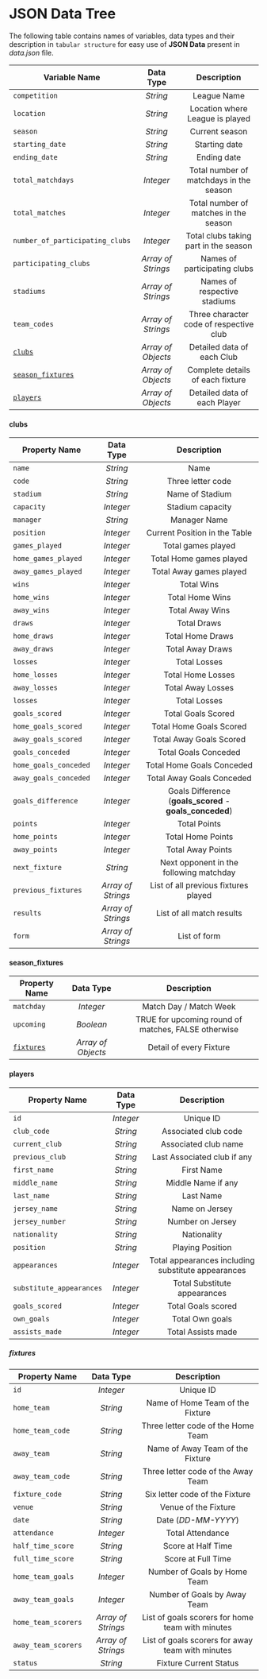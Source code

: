 # JSON Data Tree

The following table contains names of variables, data types and their description in `tabular structure` for easy use of **JSON Data** present in _data.json_ file.

| Variable Name                         |      Data Type     |               Description               |
| ------------------------------------- | :----------------: | :-------------------------------------: |
| `competition`                         |      _String_      |               League Name               |
| `location`                            |      _String_      |     Location where League is played     |
| `season`                              |      _String_      |              Current season             |
| `starting_date`                       |      _String_      |              Starting date              |
| `ending_date`                         |      _String_      |               Ending date               |
| `total_matchdays`                     |      _Integer_     | Total number of matchdays in the season |
| `total_matches`                       |      _Integer_     |  Total number of matches in the season  |
| `number_of_participating_clubs`       |      _Integer_     |  Total clubs taking part in the season  |
| `participating_clubs`                 | _Array of Strings_ |       Names of participating clubs      |
| `stadiums`                            | _Array of Strings_ |       Names of respective stadiums      |
| `team_codes`                          | _Array of Strings_ | Three character code of respective club |
| [`clubs`](#clubs)                     | _Array of Objects_ |        Detailed data of each Club       |
| [`season_fixtures`](#season_fixtures) | _Array of Objects_ |     Complete details of each fixture    |
| [`players`](#players)                 | _Array of Objects_ |       Detailed data of each Player      |

#### clubs

| Property Name         |      Data Type     |                        Description                       |
| --------------------- | :----------------: | :------------------------------------------------------: |
| `name`                |      _String_      |                           Name                           |
| `code`                |      _String_      |                     Three letter code                    |
| `stadium`             |      _String_      |                      Name of Stadium                     |
| `capacity`            |      _Integer_     |                     Stadium capacity                     |
| `manager`             |      _String_      |                       Manager Name                       |
| `position`            |      _Integer_     |               Current Position in the Table              |
| `games_played`        |      _Integer_     |                    Total games played                    |
| `home_games_played`   |      _Integer_     |                  Total Home games played                 |
| `away_games_played`   |      _Integer_     |                  Total Away games played                 |
| `wins`                |      _Integer_     |                        Total Wins                        |
| `home_wins`           |      _Integer_     |                      Total Home Wins                     |
| `away_wins`           |      _Integer_     |                      Total Away Wins                     |
| `draws`               |      _Integer_     |                        Total Draws                       |
| `home_draws`          |      _Integer_     |                     Total Home Draws                     |
| `away_draws`          |      _Integer_     |                     Total Away Draws                     |
| `losses`              |      _Integer_     |                       Total Losses                       |
| `home_losses`         |      _Integer_     |                     Total Home Losses                    |
| `away_losses`         |      _Integer_     |                     Total Away Losses                    |
| `losses`              |      _Integer_     |                       Total Losses                       |
| `goals_scored`        |      _Integer_     |                    Total Goals Scored                    |
| `home_goals_scored`   |      _Integer_     |                  Total Home Goals Scored                 |
| `away_goals_scored`   |      _Integer_     |                  Total Away Goals Scored                 |
| `goals_conceded`      |      _Integer_     |                   Total Goals Conceded                   |
| `home_goals_conceded` |      _Integer_     |                 Total Home Goals Conceded                |
| `away_goals_conceded` |      _Integer_     |                 Total Away Goals Conceded                |
| `goals_difference`    |      _Integer_     | Goals Difference (**goals_scored** - **goals_conceded**) |
| `points`              |      _Integer_     |                       Total Points                       |
| `home_points`         |      _Integer_     |                     Total Home Points                    |
| `away_points`         |      _Integer_     |                     Total Away Points                    |
| `next_fixture`        |      _String_      |          Next opponent in the following matchday         |
| `previous_fixtures`   | _Array of Strings_ |           List of all previous fixtures played           |
| `results`             | _Array of Strings_ |                 List of all match results                |
| `form`                | _Array of Strings_ |                       List of form                       |

#### season_fixtures

| Property Name           |      Data Type     |                     Description                     |
| ----------------------- | :----------------: | :-------------------------------------------------: |
| `matchday`              |      _Integer_     |                Match Day / Match Week               |
| `upcoming`              |      _Boolean_     | TRUE for upcoming round of matches, FALSE otherwise |
| [`fixtures`](#fixtures) | _Array of Objects_ |               Detail of every Fixture               |

#### players

| Property Name            | Data Type |                     Description                    |
| ------------------------ | :-------: | :------------------------------------------------: |
| `id`                     | _Integer_ |                      Unique ID                     |
| `club_code`              |  _String_ |                Associated club code                |
| `current_club`           |  _String_ |                Associated club name                |
| `previous_club`          |  _String_ |             Last Associated club if any            |
| `first_name`             |  _String_ |                     First Name                     |
| `middle_name`            |  _String_ |                 Middle Name if any                 |
| `last_name`              |  _String_ |                      Last Name                     |
| `jersey_name`            |  _String_ |                   Name on Jersey                   |
| `jersey_number`          |  _String_ |                  Number on Jersey                  |
| `nationality`            |  _String_ |                     Nationality                    |
| `position`               |  _String_ |                  Playing Position                  |
| `appearances`            | _Integer_ | Total appearances including substitute appearances |
| `substitute_appearances` | _Integer_ |            Total Substitute appearances            |
| `goals_scored`           | _Integer_ |                 Total Goals scored                 |
| `own_goals`              | _Integer_ |                   Total Own goals                  |
| `assists_made`           | _Integer_ |                 Total Assists made                 |

##### fixtures

| Property Name       |      Data Type     |                    Description                   |
| ------------------- | :----------------: | :----------------------------------------------: |
| `id`                |      _Integer_     |                     Unique ID                    |
| `home_team`         |      _String_      |         Name of Home Team of the Fixture         |
| `home_team_code`    |      _String_      |        Three letter code of the Home Team        |
| `away_team`         |      _String_      |         Name of Away Team of the Fixture         |
| `away_team_code`    |      _String_      |        Three letter code of the Away Team        |
| `fixture_code`      |      _String_      |          Six letter code of the Fixture          |
| `venue`             |      _String_      |               Venue of the Fixture               |
| `date`              |      _String_      |                Date (_DD-MM-YYYY_)               |
| `attendance`        |      _Integer_     |                 Total Attendance                 |
| `half_time_score`   |      _String_      |                Score at Half Time                |
| `full_time_score`   |      _String_      |                Score at Full Time                |
| `home_team_goals`   |      _Integer_     |           Number of Goals by Home Team           |
| `away_team_goals`   |      _Integer_     |           Number of Goals by Away Team           |
| `home_team_scorers` | _Array of Strings_ | List of goals scorers for home team with minutes |
| `away_team_scorers` | _Array of Strings_ | List of goals scorers for away team with minutes |
| `status`            |      _String_      |              Fixture Current Status              |
